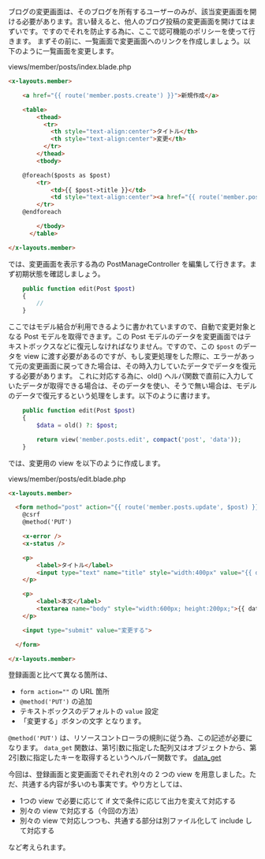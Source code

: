 ブログの変更画面は、そのブログを所有するユーザーのみが、該当変更画面を開ける必要があります。言い替えると、他人のブログ投稿の変更画面を開けてはまずいです。ですのでそれを防止する為に、ここで認可機能のポリシーを使って行きます。
まずその前に、一覧画面で変更画面へのリンクを作成しましょう。以下のように一覧画面を変更します。

views/member/posts/index.blade.php
```html
<x-layouts.member>

    <a href="{{ route('member.posts.create') }}">新規作成</a>

    <table>
        <thead>
          <tr>
            <th style="text-align:center">タイトル</th>
            <th style="text-align:center">変更</th>
          </tr>
        </thead>
        <tbody>

    @foreach($posts as $post)
        <tr>
            <td>{{ $post->title }}</td>
            <td style="text-align:center"><a href="{{ route('member.posts.edit', $post) }}">変更</a></td>
        </tr>
    @endforeach

        </tbody>
      </table>

</x-layouts.member>
```

では、変更画面を表示する為の PostManageController を編集して行きます。まず初期状態を確認しましょう。

```php
    public function edit(Post $post)
    {
        //
    }
```

ここではモデル結合が利用できるように書かれていますので、自動で変更対象となる Post モデルを取得できます。この Post モデルのデータを変更画面ではテキストボックスなどに復元しなければなりません。ですので、この `$post` のデータを view に渡す必要があるのですが、もし変更処理をした際に、エラーがあって元の変更画面に戻ってきた場合は、その時入力していたデータでデータを復元する必要があります。
これに対応する為に、old() ヘルパ関数で直前に入力していたデータが取得できる場合は、そのデータを使い、そうで無い場合は、モデルのデータで復元するという処理をします。以下のように書けます。

```php
    public function edit(Post $post)
    {
        $data = old() ?: $post;

        return view('member.posts.edit', compact('post', 'data'));
    }
```

では、変更用の view を以下のように作成します。

views/member/posts/edit.blade.php
```html
<x-layouts.member>

  <form method="post" action="{{ route('member.posts.update', $post) }}">
    @csrf
    @method('PUT')

    <x-error />
    <x-status />

    <p>
        <label>タイトル</label>
        <input type="text" name="title" style="width:400px" value="{{ data_get($data, 'title') }}">
    </p>

    <p>
        <label>本文</label>
        <textarea name="body" style="width:600px; height:200px;">{{ data_get($data, 'body') }}</textarea>
    </p>

    <input type="submit" value="変更する">

  </form>

</x-layouts.member>
```

登録画面と比べて異なる箇所は、
- `form action=""` の URL 箇所
- `@method('PUT')` の追加
- テキストボックスのデフォルトの `value` 設定
- 「変更する」ボタンの文字
となります。

`@method('PUT')` は、リソースコントローラの規則に従う為、この記述が必要になります。
`data_get` 関数は、第1引数に指定した配列又はオブジェクトから、第2引数に指定したキーを取得するというヘルパー関数です。
[data_get](https://readouble.com/laravel/10.x/ja/helpers.html#method-data-get)

今回は、登録画面と変更画面でそれぞれ別々の 2 つの view を用意しました。ただ、共通する内容が多いのも事実です。やり方としては、
- 1つの view で必要に応じて if 文で条件に応じて出力を変えて対応する
- 別々の view で対応する（今回の方法）
- 別々の view で対応しつつも、共通する部分は別ファイル化して include して対応する

など考えられます。